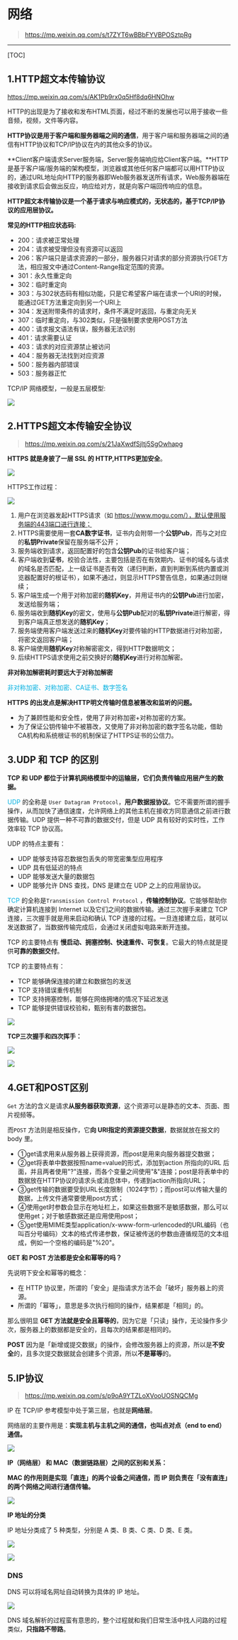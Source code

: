# 网络

> https://mp.weixin.qq.com/s/t7ZYT6wBBbFYVBPOSztpRg

------

[TOC]

## 1.HTTP超文本传输协议

https://mp.weixin.qq.com/s/AK1Pb9rx0q5Hf8dq6HNOhw

HTTP的出现是为了接收和发布HTML页面，经过不断的发展也可以用于接收一些音频，视频，文件等内容。

**HTTP协议是用于客户端和服务器端之间的通信**，用于客户端和服务器端之间的通信有HTTP协议和TCP/IP协议在内的其他众多的协议。

**Client客户端请求Server服务端，Server服务端响应给Client客户端。**HTTP是基于客户端/服务端的架构模型，浏览器或其他任何客户端都可以用HTTP协议的，通过URL地址向HTTP的服务器即Web服务器发送所有请求，Web服务器端在接收到请求后会做出反应，响应给对方，就是向客户端回传响应的信息。

**HTTP超文本传输协议是一个基于请求与响应模式的，无状态的，基于TCP/IP协议的应用层协议。**

**常见的HTTP相应状态码:**

- 200：请求被正常处理
- 204：请求被受理但没有资源可以返回
- 206：客户端只是请求资源的一部分，服务器只对请求的部分资源执行GET方法，相应报文中通过Content-Range指定范围的资源。
- 301：永久性重定向
- 302：临时重定向
- 303：与302状态码有相似功能，只是它希望客户端在请求一个URI的时候，能通过GET方法重定向到另一个URI上
- 304：发送附带条件的请求时，条件不满足时返回，与重定向无关
- 307：临时重定向，与302类似，只是强制要求使用POST方法
- 400：请求报文语法有误，服务器无法识别
- 401：请求需要认证
- 403：请求的对应资源禁止被访问
- 404：服务器无法找到对应资源
- 500：服务器内部错误
- 503：服务器正忙

TCP/IP 网络模型，一般是五层模型:

![](https://img.tool22.com/image/5fdc95068faf1.jpg)



## 2.HTTPS超文本传输安全协议

> https://mp.weixin.qq.com/s/21JaXwdfSjItj5SgOwhapg

**HTTPS 就是身披了一层 SSL 的 HTTP,HTTPS更加安全**。

![](https://img.tool22.com/image/5fdc950663416.jpg)

HTTPS工作过程：

![](https://img.tool22.com/image/5fdc95096d664.jpg)

1. 用户在浏览器发起HTTPS请求（如 https://www.mogu.com/），默认使用服务端的443端口进行连接；
2. HTTPS需要使用一套**CA数字证书**，证书内会附带一个**公钥Pub**，而与之对应的**私钥Private**保留在服务端不公开；
3. 服务端收到请求，返回配置好的包含**公钥Pub**的证书给客户端；
4. 客户端收到**证书**，校验合法性，主要包括是否在有效期内、证书的域名与请求的域名是否匹配，上一级证书是否有效（递归判断，直到判断到系统内置或浏览器配置好的根证书），如果不通过，则显示HTTPS警告信息，如果通过则继续；
5. 客户端生成一个用于对称加密的**随机Key**，并用证书内的**公钥Pub**进行加密，发送给服务端；
6. 服务端收到**随机Key**的密文，使用与**公钥Pub**配对的**私钥Private**进行解密，得到客户端真正想发送的**随机Key**；
7. 服务端使用客户端发送过来的**随机Key**对要传输的HTTP数据进行对称加密，将密文返回客户端；
8. 客户端使用**随机Key**对称解密密文，得到HTTP数据明文；
9. 后续HTTPS请求使用之前交换好的**随机Key**进行对称加解密。

**非对称加解密耗时要远大于对称加解密**

<font color="lighblue">非对称加密、对称加密、CA证书、数字签名</font>

**HTTPS 的出发点是解决HTTP明文传输时信息被篡改和监听的问题。**

- 为了兼顾性能和安全性，使用了非对称加密+对称加密的方案。
- 为了保证公钥传输中不被篡改，又使用了非对称加密的数字签名功能，借助CA机构和系统根证书的机制保证了HTTPS证书的公信力。

## 3.UDP 和 TCP 的区别

**TCP 和 UDP 都位于计算机网络模型中的运输层，它们负责传输应用层产生的数据。**

<font color="lighblue">UDP </font>的全称是 `User Datagram Protocol`，**用户数据报协议**。它不需要所谓的握手操作，从而加快了通信速度，允许网络上的其他主机在接收方同意通信之前进行数据传输。UDP 提供一种不可靠的数据交付，但是 UDP 具有较好的实时性，工作效率较 TCP 协议高。

UDP 的特点主要有：

- UDP 能够支持容忍数据包丢失的带宽密集型应用程序
- UDP 具有低延迟的特点
- UDP 能够发送大量的数据包
- UDP 能够允许 DNS 查找，DNS 是建立在 UDP 之上的应用层协议。

<font color="lighblue">TCP </font>的全称是`Transmission Control Protocol` ，**传输控制协议**。它能够帮助你确定计算机连接到 Internet 以及它们之间的数据传输。通过三次握手来建立 TCP 连接，三次握手就是用来启动和确认 TCP 连接的过程。一旦连接建立后，就可以发送数据了，当数据传输完成后，会通过关闭虚拟电路来断开连接。

TCP 的主要特点有 **慢启动、拥塞控制、快速重传、可恢复**。它最大的特点就是提供**可靠的数据交付**。

TCP 的主要特点有：

- TCP 能够确保连接的建立和数据包的发送
- TCP 支持错误重传机制
- TCP 支持拥塞控制，能够在网络拥堵的情况下延迟发送
- TCP 能够提供错误校验和，甄别有害的数据包。

![](https://img.tool22.com/image/5fdc95091c710.jpg)

**TCP三次握手和四次挥手：**

![](https://img.tool22.com/image/5fdc95096875b.jpg)

![](https://img.tool22.com/image/5fdc9509b53bc.jpg)

## 4.GET和POST区别

`Get` 方法的含义是请求**从服务器获取资源**，这个资源可以是静态的文本、页面、图片视频等。

而`POST` 方法则是相反操作，它**向 URI指定的资源提交数据**，数据就放在报文的 body 里。

* ①get请求用来从服务器上获得资源，而post是用来向服务器提交数据；
* ②get将表单中数据按照name=value的形式，添加到action 所指向的URL 后面，并且两者使用"?"连接，而各个变量之间使用"&"连接；post是将表单中的数据放在HTTP协议的请求头或消息体中，传递到action所指向URL；
* ③get传输的数据要受到URL长度限制（1024字节）；而post可以传输大量的数据，上传文件通常要使用post方式；
* ④使用get时参数会显示在地址栏上，如果这些数据不是敏感数据，那么可以使用get；对于敏感数据还是应用使用post；
* ⑤get使用MIME类型application/x-www-form-urlencoded的URL编码（也叫百分号编码）文本的格式传递参数，保证被传送的参数由遵循规范的文本组成，例如一个空格的编码是"%20"。

**GET 和 POST 方法都是安全和幂等的吗？**

先说明下安全和幂等的概念：

- 在 HTTP 协议里，所谓的「安全」是指请求方法不会「破坏」服务器上的资源。
- 所谓的「幂等」，意思是多次执行相同的操作，结果都是「相同」的。

那么很明显 **GET 方法就是安全且幂等的**，因为它是「只读」操作，无论操作多少次，服务器上的数据都是安全的，且每次的结果都是相同的。

**POST** 因为是「新增或提交数据」的操作，会修改服务器上的资源，所以是**不安全**的，且多次提交数据就会创建多个资源，所以**不是幂等**的。

## 5.IP协议

> https://mp.weixin.qq.com/s/p9oA9YTZLoXVooUOSNQCMg

IP 在 TCP/IP 参考模型中处于第三层，也就是**网络层**。

网络层的主要作用是：**实现主机与主机之间的通信，也叫点对点（end to end）通信。**

![](https://img.tool22.com/image/5fdc9508b6621.jpg)

**IP（网络层） 和 MAC（数据链路层）之间的区别和关系：**

**MAC 的作用则是实现「直连」的两个设备之间通信，而 IP 则负责在「没有直连」的两个网络之间进行通信传输。**

![](https://img.tool22.com/image/5fdc95c2be689.jpg)

**IP 地址的分类**

IP 地址分类成了 5 种类型，分别是 A 类、B 类、C 类、D 类、E 类。

![](https://img.tool22.com/image/5fdc95c3240d6.jpg)

![](https://img.tool22.com/image/5fdc95c320a8d.jpg)

### DNS

DNS 可以将域名网址自动转换为具体的 IP 地址。

![](https://img.tool22.com/image/5fdc95c32c023.jpg)

DNS 域名解析的过程蛮有意思的，整个过程就和我们日常生活中找人问路的过程类似，**只指路不带路**。

